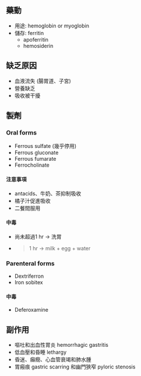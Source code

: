 ## 藥動
- 用途: hemoglobin or myoglobin
- 儲存: ferritin
	- apoferritin
	- hemosiderin
## 缺乏原因
- 血液流失 (腸胃道、子宮)
- 營養缺乏
- 吸收被干擾
## 製劑
### Oral forms
- Ferrous sulfate (幾乎停用)
- Ferrous gluconate
- Ferrous fumarate
- Ferrocholinate
#### 注意事項
- antacids、牛奶、茶抑制吸收
- 橘子汁促進吸收
- 二餐間服用
#### 中毒
- 尚未超過1 hr → 洗胃
- >1 hr → milk + egg + water
### Parenteral forms
- Dextriferron
- Iron sobitex
#### 中毒
- Deferoxamine
## 副作用
- 嘔吐和出血性胃炎 hemorrhagic gastritis
- 低血壓和昏睡 lethargy
- 昏迷、癲癇、心血管衰竭和肺水腫
- 胃瘢痕 gastric scarring 和幽門狹窄 pyloric stenosis

